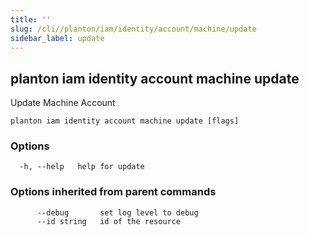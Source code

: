 ```yaml
---
title: ''
slug: /cli//planton/iam/identity/account/machine/update
sidebar_label: update
---
```

## planton iam identity account machine update

Update Machine Account

```
planton iam identity account machine update [flags]
```

### Options

```
  -h, --help   help for update
```

### Options inherited from parent commands

```
      --debug       set log level to debug
      --id string   id of the resource
```

